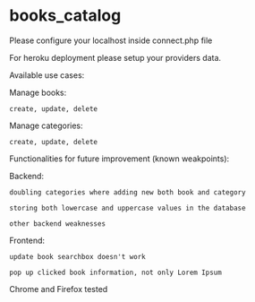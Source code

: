 # books_catalog

Please configure your localhost inside connect.php file

For heroku deployment please setup your providers data.

Available use cases:

  Manage books:
  
    create, update, delete
    
  Manage categories:
  
    create, update, delete


  
Functionalities for future improvement (known weakpoints):

  Backend:
  
    doubling categories where adding new both book and category
    
    storing both lowercase and uppercase values in the database
    
    other backend weaknesses
    
  Frontend:
  
    update book searchbox doesn't work
    
    pop up clicked book information, not only Lorem Ipsum
    
    
Chrome and Firefox tested
    
  
